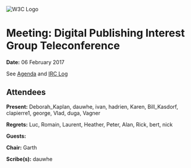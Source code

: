 ![W3C Logo](https://www.w3.org/Icons/w3c_home)
# Meeting: Digital Publishing Interest Group Teleconference
**Date:** 06 February 2017

See [Agenda]($headers.agenda) and [IRC Log](test/test.txt)
## Attendees
**Present:** Deborah_Kaplan, dauwhe, ivan, hadrien, Karen, Bill_Kasdorf, clapierre1, george, Vlad, duga, Vagner

**Regrets:** Luc, Romain, Laurent, Heather, Peter, Alan, Rick, bert, nick

**Guests:** 

**Chair:** Garth

**Scribe(s):** dauwhe

